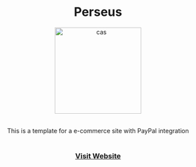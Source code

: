 <h1 align="center">Perseus</h1>

<div align="center">
  <a href="https://www.perseusjewelery.com">
    <img width="200" height="200" alt="cas" src="https://user-images.githubusercontent.com/76784461/157741397-742e58ed-4b5a-4182-a8a1-1e609cad125f.png">
  </a>



  <p align="center">
    <br>
    This is a template for a e-commerce site with PayPal integration
    <br />
    <br>
    <a href="https://www.perseusjewelery.com"><h3>Visit Website</h3>
    <br />

    
  </p>
</div>


